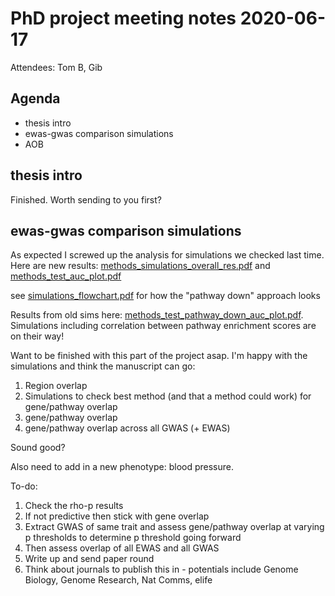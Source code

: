 # PhD project meeting notes 2020-06-17

Attendees: Tom B, Gib

## Agenda

* thesis intro
* ewas-gwas comparison simulations
* AOB

## thesis intro

Finished. Worth sending to you first?

## ewas-gwas comparison simulations

As expected I screwed up the analysis for simulations we checked last time. Here are new results: [methods_simulations_overall_res.pdf](methods_simulations_overall_res.pdf) and [methods_test_auc_plot.pdf](methods_test_auc_plot.pdf)

see [simulations_flowchart.pdf](simulations_flowchart.pdf) for how the "pathway down" approach looks

Results from old sims here: [methods_test_pathway_down_auc_plot.pdf](methods_test_pathway_down_auc_plot.pdf). Simulations including correlation between pathway enrichment scores are on their way!

Want to be finished with this part of the project asap. I'm happy with the simulations and think the manuscript can go:

1. Region overlap
2. Simulations to check best method (and that a method could work) for gene/pathway overlap
3. gene/pathway overlap
4. gene/pathway overlap across all GWAS (+ EWAS)

Sound good? 

Also need to add in a new phenotype: blood pressure.

To-do:
1. Check the rho-p results
2. If not predictive then stick with gene overlap
3. Extract GWAS of same trait and assess gene/pathway overlap at varying p thresholds to determine p threshold going forward
4. Then assess overlap of all EWAS and all GWAS
5. Write up and send paper round
6. Think about journals to publish this in - potentials include Genome Biology, Genome Research, Nat Comms, elife